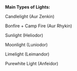 


**Main Types of Lights:**

Candlelight (Aur Zenkin)

Bonfire + Camp Fire (Aur Rhykin)

Sunlight (Heliodor)

Moonlight (Luniodor)

Limelight (Leimandor)

Purewhite Light (Anfeidor)